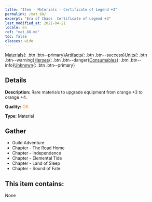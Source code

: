 ```yaml
---
title: "Item - Materials - Certificate of Legend +3"
permalink: /mat_88/
excerpt: "Era of Chaos  Certificate of Legend +3"
last_modified_at: 2021-04-21
locale: en
ref: "mat_88.md"
toc: false
classes: wide
---
```

 [Materials](/Items/){: .btn .btn--primary}[Artifacts](/Items/Artifacts/){: .btn .btn--success}[Units](/Items/Units/){: .btn .btn--warning}[Heroes](/Items/Heroes/){: .btn .btn--danger}[Consumables](/Items/Consumables/){: .btn .btn--info}[Unknown](/Items/Unknown/){: .btn .btn--primary}

## Details
 **Description:** Rare materials to upgrade equipment from orange +3 to orange +4.

 **Quality:** <span style="color: #FF8C00">OK</span>

 **Type:** Material

## Gather

*    Guild Adventure 
*    Chapter - The Road Home 
*    Chapter - Independence 
*    Chapter - Elemental Tide 
*    Chapter - Land of Sleep 
*    Chapter - Sound of Fate 

## This item contains:

  None

